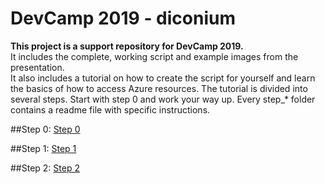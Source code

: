 # DevCamp 2019 - diconium
**This project is a support repository for DevCamp 2019.**  
It includes the complete, working script and example images from the presentation.  
It also includes a tutorial on how to create the script for yourself and learn the basics of how to access Azure resources.
The tutorial is divided into several steps. Start with step 0 and work your way up. Every step_\* folder contains a readme file with specific instructions.  

##Step 0:
[Step 0](https://github.com/volkerhielscher/netnei/commits/master/step_0/Step_0.md)

##Step 1:
[Step 1](https://github.com/volkerhielscher/netnei/commits/master/step_1/Step_1.md)

##Step 2:
[Step 2](https://github.com/volkerhielscher/netnei/commits/master/step_2/Step_2.md)

